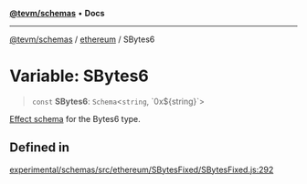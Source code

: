 [**@tevm/schemas**](../../README.md) • **Docs**

***

[@tevm/schemas](../../modules.md) / [ethereum](../README.md) / SBytes6

# Variable: SBytes6

> `const` **SBytes6**: `Schema`\<`string`, \`0x$\{string\}\`\>

[Effect schema](https://github.com/Effect-TS/schema) for the Bytes6 type.

## Defined in

[experimental/schemas/src/ethereum/SBytesFixed/SBytesFixed.js:292](https://github.com/qbzzt/tevm-monorepo/blob/main/experimental/schemas/src/ethereum/SBytesFixed/SBytesFixed.js#L292)
